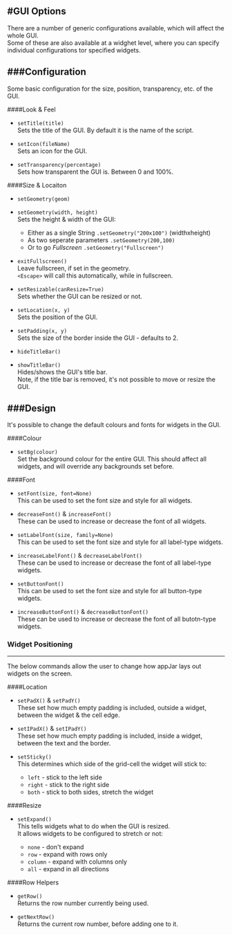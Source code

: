 #GUI Options
---
There are a number of generic configurations available, which will affect the whole GUI.  
Some of these are also available at a widghet level, where you can specify individual configurations tor specified widgets.  

###Configuration
---

Some basic configuration for the size, position, transparency, etc. of the GUI.

####Look & Feel  
* `setTitle(title)`  
    Sets the title of the GUI. By default it is the name of the script.

* `setIcon(fileName)`  
    Sets an icon for the GUI.

* `setTransparency(percentage)`  
    Sets how transparent the GUI is. Between 0 and 100%.

####Size & Locaiton

* `setGeometry(geom)`  
* `setGeometry(width, height)`  
    Sets the height & width of the GUI:  
    * Either as a single String `.setGeometry("200x100")` (widthxheight)  
    * As two seperate parameters `.setGeometry(200,100)`
    * Or to go *Fullscreen* `.setGeometry("Fullscreen")`  

* `exitFullscreen()`  
    Leave fullscreen, if set in the geometry.    
    `<Escape>` will call this automatically, while in fullscreen.  

* `setResizable(canResize=True)`  
    Sets whether the GUI can be resized or not.  

* `setLocation(x, y)`  
    Sets the position of the GUI.  

* `setPadding(x, y)`  
    Sets the size of the border inside the GUI - defaults to 2.  

* `hideTitleBar()`  
* `showTitleBar()`  
    Hides/shows the GUI's title bar.  
    Note, if the title bar is removed, it's not possible to move or resize the GUI.  

###Design
----
It's possible to change the default colours and fonts for widgets in the GUI.

####Colour

* `setBg(colour)`  
    Set the background colour for the entire GUI. This should affect all widgets, and will override any backgrounds set before.

####Font
* `setFont(size, font=None)`  
    This can be used to set the font size and style for all widgets.

* `decreaseFont()` & `increaseFont()`  
    These can be used to increase or decrease the font of all widgets.

* `setLabelFont(size, family=None)`  
    This can be used to set the font size and style for all label-type widgets.

* `increaseLabelFont()` & `decreaseLabelFont()`  
    These can be used to increase or decrease the font of all label-type widgets.

* `setButtonFont()`  
    This can be used to set the font size and style for all button-type widgets.

* `increaseButtonFont()` & `decreaseButtonFont()`  
    These can be used to increase or decrease the font of all butotn-type widgets.

### Widget Positioning
----

The below commands allow the user to change how appJar lays out widgets on the screen.

####Location

* `setPadX()` & `setPadY()`  
    These set how much empty padding is included, outside a widget, between the widget & the cell edge.  

* `setIPadX()` & `setIPadY()`  
    These set how much empty padding is included, inside a widget, between the text and the border.  

* `setSticky()`  
    This determines which side of the grid-cell the widget will stick to:

    * `left` - stick to the left side
    * `right` - stick to the right side
    * `both` - stick to both sides, stretch the widget

####Resize
* `setExpand()`  
    This tells widgets what to do when the GUI is resized.  
    It allows widgets to be configured to stretch or not:

    * `none` - don't expand
    * `row` - expand with rows only
    * `column` - expand with columns only
    * `all` - expand in all directions

####Row Helpers
* `getRow()`  
    Returns the row number currently being used.

* `getNextRow()`  
    Returns the current row number, before adding one to it.
